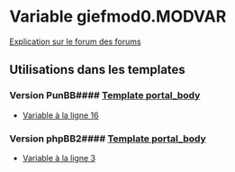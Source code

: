 # Variable giefmod0.MODVAR
[Explication sur le forum des forums](http://forum.forumactif.com/t294113-listing-des-variables#giefmod0.MODVAR)
## Utilisations dans les templates
### Version PunBB#### [Template portal_body](punbb/portal_body.md)
* [Variable à la ligne 16](../punbb/portal_body.tpl#L16)
### Version phpBB2#### [Template portal_body](subsilver/portal_body.md)
* [Variable à la ligne 3](../subsilver/portal_body.tpl#L3)